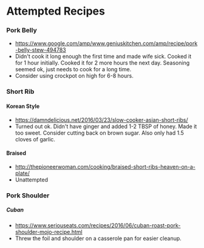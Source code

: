 # Attempted Recipes

### Pork Belly
* https://www.google.com/amp/www.geniuskitchen.com/amp/recipe/pork-belly-stew-494783
* Didn't cook it long enough the first time and made wife sick. Cooked it for 1 hour initially. Cooked it for 2 more hours the next day. Seasoning seemed ok, just needs to cook for a long time.
* Consider using crockpot on high for 6-8 hours.

### Short Rib
#### Korean Style
* https://damndelicious.net/2016/03/23/slow-cooker-asian-short-ribs/
* Turned out ok. Didn't have ginger and added 1-2 TBSP of honey. Made it too sweet. Consider cutting back on brown sugar. Also only had 1.5 cloves of garlic.

#### Braised
* http://thepioneerwoman.com/cooking/braised-short-ribs-heaven-on-a-plate/
* Unattempted


### Pork Shoulder
##### Cuban
* https://www.seriouseats.com/recipes/2016/06/cuban-roast-pork-shoulder-mojo-recipe.html
* Threw the foil and shoulder on a casserole pan for easier cleanup.
